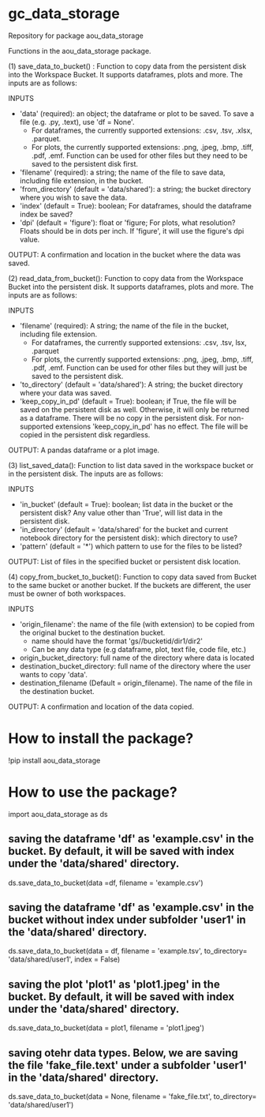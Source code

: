 # gc_data_storage
Repository for package aou_data_storage

Functions in the aou_data_storage package.

(1) save_data_to_bucket() : Function to copy data from the persistent disk into the Workspace Bucket. It supports dataframes, plots and more. The inputs are as follows:

INPUTS
  - 'data' (required): an object; the dataframe or plot to be saved. To save a file (e.g. .py, .text), use 'df = None'.
     - For dataframes, the currently supported extensions: .csv, .tsv, .xlsx, .parquet. 
     - For plots, the currently supported extensions: .png, .jpeg, .bmp, .tiff, .pdf, .emf. Function can be used for other files but they need to be saved to the persistent disk first.
  - 'filename' (required): a string; the name of the file to save data, including file extension, in the bucket.
  - 'from_directory' (default = 'data/shared'): a string; the bucket directory where you wish to save the data.
  - 'index' (default = True): boolean; For dataframes, should the dataframe index be saved?
  - 'dpi' (default = 'figure'): float or 'figure; For plots, what resolution? Floats should be in dots per inch. If 'figure', it will use the figure's dpi value.

OUTPUT: A confirmation and location in the bucket where the data was saved.

(2) read_data_from_bucket(): Function to copy data from the Workspace Bucket into the persistent disk. It supports dataframes, plots and more. The inputs are as follows:

INPUTS
  - 'filename' (required): A string; the name of the file in the bucket, including file extension.
     - For dataframes, the currently supported extensions: .csv, .tsv, lsx, .parquet
     - For plots, the currently supported extensions: .png, .jpeg, .bmp, .tiff, .pdf, .emf. Function can be used for other files but they will just be saved to the persistent disk.
  - 'to_directory' (default = 'data/shared'): A string; the bucket directory where your data was saved.
  - 'keep_copy_in_pd' (default = True): boolean; if True, the file will be saved on the persistent disk as well. Otherwise, it will only be returned as a dataframe. There will be no copy in the persistent disk. For non-supported extensions 'keep_copy_in_pd' has no effect. The file will be copied in the persistent disk regardless.

OUTPUT: A pandas dataframe or a plot image.

(3) list_saved_data(): Function to list data saved in the workspace bucket or in the persistent disk. The inputs are as follows:

INPUTS
  - 'in_bucket' (default = True): boolean; list data in the bucket or the persistent disk? Any value other than 'True', will list data in the persistent disk.
  - 'in_directory' (default = 'data/shared' for the bucket and current notebook directory for the persistent disk): which directory to use?
  - 'pattern' (default = '*') which pattern to use for the files to be listed?

OUTPUT: List of files in the specified bucket or persistent disk location.

(4) copy_from_bucket_to_bucket(): Function to copy data saved from Bucket to the same bucket or another bucket. If the buckets are different, the user must be owner of both workspaces.

INPUTS
  - 'origin_filename': the name of the file (with extension) to be copied from the original bucket to the destination bucket. 
     - name should have the format 'gs//bucketid/dir1/dir2'
     - Can be any data type (e.g dataframe, plot, text file, code file, etc.)
  - origin_bucket_directory: full name of the directory where data is located       
  - destination_bucket_directory: full name of the directory where the user wants to copy 'data'.
  - destination_filename (Default = origin_filename). The name of the file in the destination bucket.

OUTPUT: A confirmation and location of the data copied.



# How to install the package?
!pip install aou_data_storage

# How to use the package?
import aou_data_storage as ds

## saving the dataframe 'df' as 'example.csv' in the bucket. By default, it will be saved with index under the 'data/shared' directory.
ds.save_data_to_bucket(data =df, filename = 'example.csv')

## saving the dataframe 'df' as 'example.csv' in the bucket without index under subfolder 'user1' in the 'data/shared' directory.
ds.save_data_to_bucket(data = df, filename = 'example.tsv', to_directory= 'data/shared/user1', index = False)

## saving the plot 'plot1' as 'plot1.jpeg' in the bucket. By default, it will be saved with index under the 'data/shared' directory.
ds.save_data_to_bucket(data = plot1, filename = 'plot1.jpeg')

## saving otehr data types. Below, we are saving the file 'fake_file.text' under a subfolder 'user1' in the 'data/shared' directory.
ds.save_data_to_bucket(data = None, filename = 'fake_file.txt', to_directory= 'data/shared/user1')
